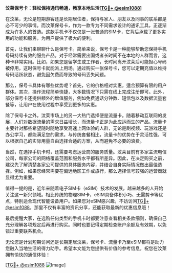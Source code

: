 **汶莱保号卡：轻松保持通讯畅通，畅享本地生活[[TG💪+ @esim1088](https://t.me/s/esim1088)]**

在汶莱，无论是短期游客还是长期居住者，保持与家人、朋友以及同事的联系都是必不可少的事情。而汶莱保号卡，作为一款专为不同需求设计的通讯工具，正逐渐成为许多人的首选。这款手机卡不仅仅是一张普通的SIM卡，它背后承载了更多实用的功能和服务，为用户提供了极大的便利。

首先，让我们来聊聊什么是保号卡。简单来说，保号卡是一种能够帮助您保持手机号码持续有效的服务产品。对于经常需要出国或者长时间不在本地的人群而言，这种卡非常实用。比如，如果您是留学生或工作者，长时间离开汶莱后可能担心号码被停用，这时保号卡就能派上用场。通过购买一张保号卡，您可以定期充值以维持号码活跃状态，避免因欠费而导致的号码丢失问题。

那么，保号卡具体有哪些优势呢？首先，它的价格相对实惠，适合预算有限的用户群体。其次，操作流程简单快捷，大多数情况下只需在线上完成注册即可。此外，部分保号卡还提供额外的增值服务，例如免费通话分钟数、短信包以及数据流量套餐等，让用户在使用过程中享受到更多的实惠。

除了保号卡之外，汶莱市场上的另一大热门选择便是流量卡。随着移动互联网的发展，人们对数据流量的需求日益增长，而流量卡正是为此应运而生的产品。流量卡主要针对那些希望随时随地享受高速上网体验的人群，无论是刷视频、玩游戏还是办公学习，都能满足您的需求。与传统套餐相比，流量卡的优势在于灵活性强，可以根据自己的实际用量自由选择合适的方案，从而避免不必要的浪费。

当然，在选择手机卡时，还需要考虑运营商的服务质量。汶莱目前有多家主流电信公司，每家公司的网络覆盖范围和服务水平都有所差异。因此，在决定购买之前，建议先了解清楚各家公司提供的具体服务内容，并结合自身实际情况做出最佳选择。例如，如果您经常需要在偏远地区工作或旅行，那么选择信号较强的运营商就显得尤为重要。

值得一提的是，近年来随着电子SIM卡（eSIM）技术的发展，越来越多的人开始关注这一新兴领域。相比传统的物理SIM卡，eSIM具备体积小巧、无需剪卡等优点，特别适合现代智能设备用户。如果您对eSIM感兴趣，不妨访问[TG💪+ @esim1088](https://t.me/s/esim1088)，那里不仅有丰富的资讯分享，还能获取最新的优惠信息哦！

最后提醒大家，在选购任何类型的手机卡时都要注意查看相关条款细则，确保自己充分理解各项规定后再进行购买。同时也要记得定期检查账户余额及有效期，以免错过重要联系机会。

无论您是计划短期访问还是长期定居汶莱，保号卡、流量卡乃至eSIM都将是助力您融入当地生活的得力助手。希望本文能为您提供有价值的参考信息，祝您在汶莱拥有愉快的通信体验！

[[TG💪+ @esim1088](https://t.me/s/esim1088) ![Image](https://i.postimg.cc/4NQfJmqS/Snipaste-2025-05-13-00-14-12.png)]